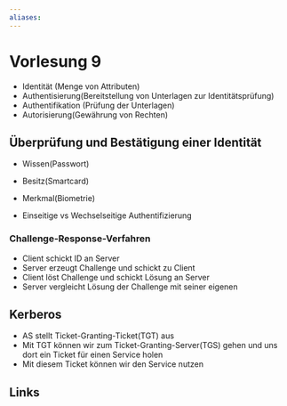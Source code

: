 ```yaml
---
aliases: 
---
```

# Vorlesung 9 
- Identität (Menge von Attributen)
- Authentisierung(Bereitstellung von Unterlagen zur Identitätsprüfung)
- Authentifikation (Prüfung der Unterlagen)
- Autorisierung(Gewährung von Rechten)
## Überprüfung und Bestätigung einer Identität
- Wissen(Passwort)
- Besitz(Smartcard)
- Merkmal(Biometrie)

- Einseitige vs Wechselseitige Authentifizierung
### Challenge-Response-Verfahren
- Client schickt ID an Server
- Server erzeugt Challenge und schickt zu Client
- Client löst Challenge und schickt Lösung an Server
- Server vergleicht Lösung der Challenge mit seiner eigenen

## Kerberos
- AS stellt Ticket-Granting-Ticket(TGT) aus
- Mit TGT können wir zum Ticket-Granting-Server(TGS) gehen und uns dort ein Ticket für einen Service holen
- Mit diesem Ticket können wir den Service nutzen
## Links